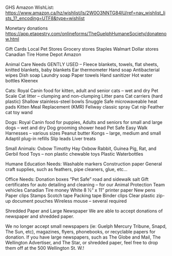 GHS Amazon
WishList: https://www.amazon.ca/hz/wishlist/ls/2W0O3NNTG84IU/ref=nav_wishlist_lists_1?_encoding=UTF8&type=wishlist

Monetary donations
https://app.etapestry.com/onlineforms/TheGuelphHumaneSociety/donatenow.html

Gift Cards
Local Pet Stores
Grocery stores
Staples
Walmart
Dollar stores
Canadian Tire
Home Depot
Amazon

Animal Care Needs
GENTLY USED – Fleece blankets, towels, flat sheets, knitted blankets, baby blankets
Ear thermometer
Hand soap
Antibacterial wipes
Dish soap
Laundry soap
Paper towels
Hand sanitizer
Hot water bottles
Kleenex

Cats:
Royal Canin food for kitten, adult and senior cats – wet and dry
Pet Scale
Cat litter – clumping and non-clumping
Litter pans
Cat carriers (hard plastic)
Shallow stainless-steel bowls
Snuggle Safe microwaveable heat pads
Kitten Meal Replacement (KMR)
Feliway classic spray
Cat nip
Feather cat toy wand

Dogs:
Royal Canin food for puppies, Adults and seniors for small and large dogs – wet and dry
Dog grooming shower head
Pet Safe Easy Walk Harnesses – various sizes
Peanut butter
Kongs – large, medium and small
Adaptil plug-in refills
Slip leads
Liver treats

Small Animals:
Oxbow Timothy Hay
Oxbow Rabbit, Guinea Pig, Rat, and Gerbil food
Toys – non plastic chewable toys
Plastic Waterbottles

Humane Education Needs:
Washable markers
Construction paper
General craft supplies, such as feathers, pipe cleaners, glue, etc…

Office Needs:
Donation boxes
“Pet Safe” road and sidewalk salt
Gift certificates for auto detailing and cleaning – for our Animal Protection Team vehicles
Canadian Tire money
White 8 ½“ x 11” printer paper
New pens
Paper clips
Stamps
Scotch tape
Packing tape
Binder clips
Clear plastic zip-up document pouches
Wireless mouse – several required

Shredded Paper and Large Newspaper
We are able to accept donations of newspaper and shredded paper.

We no longer accept small newspapers (ie: Guelph Mercury Tribune, Snapd, The Sun, etc), magazines, flyers, phonebooks, or recyclable papers for donation. If you have large newspapers, such as The Globe and Mail, The Wellington Advertiser, and The Star, or shredded paper, feel free to drop them off at the 500 Wellington St. W.!